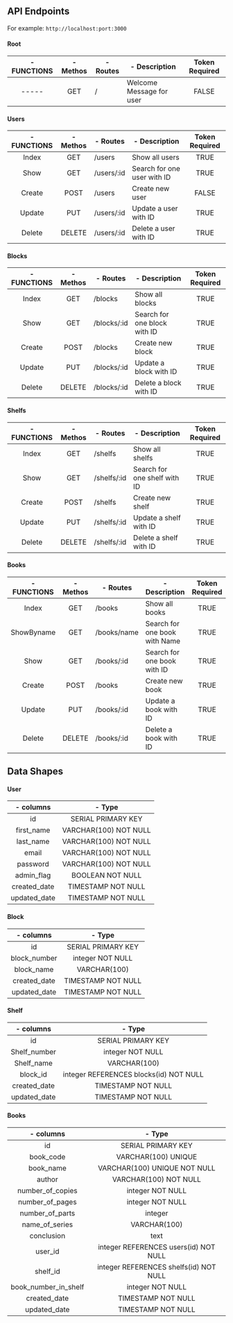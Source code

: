 <!-- # API Requirements

The company stakeholders want to create an online storefront to showcase their great product ideas. Users need to be able to browse an index of all products, see the specifics of a single product, and add products to an order that they can view in a cart page. You have been tasked with building the API that will support this application, and your coworker is building the frontend.

These are the notes from a meeting with the frontend developer that describe what endpoints the API needs to supply, as well as data shapes the frontend and backend have agreed meet the requirements of the application.  -->

## API Endpoints

For example: `http://localhost:port:3000`

#### Root

| - FUNCTIONS | - Methos | - Routes | - Description            | Token Required |
| :---------: | :------: | -------- | ------------------------ | :------------: |
|    -----    |   GET    | /        | Welcome Message for user |     FALSE      |

#### Users

| - FUNCTIONS | - Methos | - Routes   | - Description               | Token Required |
| :---------: | :------: | ---------- | --------------------------- | :------------: |
|    Index    |   GET    | /users     | Show all users              |      TRUE      |
|    Show     |   GET    | /users/:id | Search for one user with ID |      TRUE      |
|   Create    |   POST   | /users     | Create new user             |     FALSE      |
|   Update    |   PUT    | /users/:id | Update a user with ID       |      TRUE      |
|   Delete    |  DELETE  | /users/:id | Delete a user with ID       |      TRUE      |

#### Blocks

| - FUNCTIONS | - Methos | - Routes    | - Description                | Token Required |
| :---------: | :------: | ----------- | ---------------------------- | :------------: |
|    Index    |   GET    | /blocks     | Show all blocks              |      TRUE      |
|    Show     |   GET    | /blocks/:id | Search for one block with ID |      TRUE      |
|   Create    |   POST   | /blocks     | Create new block             |      TRUE      |
|   Update    |   PUT    | /blocks/:id | Update a block with ID       |      TRUE      |
|   Delete    |  DELETE  | /blocks/:id | Delete a block with ID       |      TRUE      |

#### Shelfs

| - FUNCTIONS | - Methos | - Routes    | - Description                | Token Required |
| :---------: | :------: | ----------- | ---------------------------- | :------------: |
|    Index    |   GET    | /shelfs     | Show all shelfs              |      TRUE      |
|    Show     |   GET    | /shelfs/:id | Search for one shelf with ID |      TRUE      |
|   Create    |   POST   | /shelfs     | Create new shelf             |      TRUE      |
|   Update    |   PUT    | /shelfs/:id | Update a shelf with ID       |      TRUE      |
|   Delete    |  DELETE  | /shelfs/:id | Delete a shelf with ID       |      TRUE      |

#### Books

| - FUNCTIONS | - Methos | - Routes    | - Description                 | Token Required |
| :---------: | :------: | ----------- | ----------------------------- | :------------: |
|    Index    |   GET    | /books      | Show all books                |      TRUE      |
| ShowByname  |   GET    | /books/name | Search for one book with Name |      TRUE      |
|    Show     |   GET    | /books/:id  | Search for one book with ID   |      TRUE      |
|   Create    |   POST   | /books      | Create new book               |      TRUE      |
|   Update    |   PUT    | /books/:id  | Update a book with ID         |      TRUE      |
|   Delete    |  DELETE  | /books/:id  | Delete a book with ID         |      TRUE      |

## Data Shapes

#### User

|  - columns   |        - Type         |
| :----------: | :-------------------: |
|      id      |  SERIAL PRIMARY KEY   |
|  first_name  | VARCHAR(100) NOT NULL |
|  last_name   | VARCHAR(100) NOT NULL |
|    email     | VARCHAR(100) NOT NULL |
|   password   | VARCHAR(100) NOT NULL |
|  admin_flag  |   BOOLEAN NOT NULL    |
| created_date |  TIMESTAMP NOT NULL   |
| updated_date |  TIMESTAMP NOT NULL   |

#### Block

|  - columns   |       - Type       |
| :----------: | :----------------: |
|      id      | SERIAL PRIMARY KEY |
| block_number |  integer NOT NULL  |
|  block_name  |    VARCHAR(100)    |
| created_date | TIMESTAMP NOT NULL |
| updated_date | TIMESTAMP NOT NULL |

#### Shelf

|  - columns   |                 - Type                 |
| :----------: | :------------------------------------: |
|      id      |           SERIAL PRIMARY KEY           |
| Shelf_number |            integer NOT NULL            |
|  Shelf_name  |              VARCHAR(100)              |
|   block_id   | integer REFERENCES blocks(id) NOT NULL |
| created_date |           TIMESTAMP NOT NULL           |
| updated_date |           TIMESTAMP NOT NULL           |

#### Books

|      - columns       |                 - Type                 |
| :------------------: | :------------------------------------: |
|          id          |           SERIAL PRIMARY KEY           |
|      book_code       |          VARCHAR(100) UNIQUE           |
|      book_name       |      VARCHAR(100) UNIQUE NOT NULL      |
|        author        |         VARCHAR(100) NOT NULL          |
|   number_of_copies   |            integer NOT NULL            |
|   number_of_pages    |            integer NOT NULL            |
|   number_of_parts    |                integer                 |
|    name_of_series    |              VARCHAR(100)              |
|      conclusion      |                  text                  |
|       user_id        | integer REFERENCES users(id) NOT NULL  |
|       shelf_id       | integer REFERENCES shelfs(id) NOT NULL |
| book_number_in_shelf |            integer NOT NULL            |
|     created_date     |           TIMESTAMP NOT NULL           |
|     updated_date     |           TIMESTAMP NOT NULL           |
